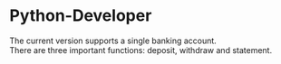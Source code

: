 # Python-Developer

The current version supports a single banking account.<br>
There are three important functions: deposit, withdraw and statement.
